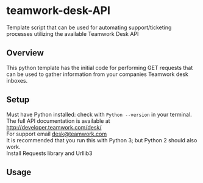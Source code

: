 # teamwork-desk-API
Template script that can be used for automating support/ticketing processes utilizing the available Teamwork Desk API

## Overview
This python template has the initial code for performing GET requests that can be used to gather information from your companies Teamwork desk inboxes. 

## Setup
Must have Python installed: check with `Python --version` in your terminal.  
The full API documentation is available at http://developer.teamwork.com/desk/  
For support email desk@teamwork.com  
It is recommended that you run this with Python 3; but Python 2 should also
work.  
Install Requests library and Urllib3  

## Usage
